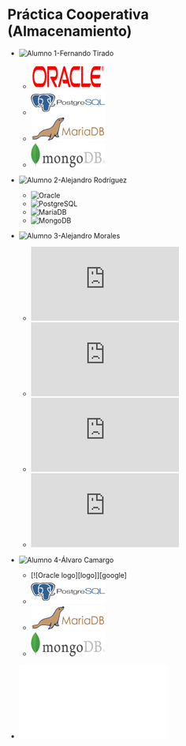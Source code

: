 # Práctica Cooperativa (Almacenamiento)

[logoOracle]: /fotos/Oracle2.png
[logoPostgres]: /fotos/PostgreSQL2.png
[logoMariaDB]: /fotos/MariaDB2.png
[logoMongoDB]: /fotos/MongoDB2.png
[OracleFer]: https://github.com/ftiradob/Gestion_almacenamiento_BBDD#oracle
[PostgresFer]:https://github.com/ftiradob/Gestion_almacenamiento_BBDD#postgresql
[MariaDBFer]:https://github.com/ftiradob/Gestion_almacenamiento_BBDD#mariadb
[MongoDBFer]:https://github.com/ftiradob/Gestion_almacenamiento_BBDD#mongodb


* ![Alumno 1-Fernando Tirado](https://github.com/ftiradob)
	* [![logoOracleFer][logoOracle]][OracleFer]
	* [![logoPostgresFer][logoPostgres]][PostgresFer]
	* [![logoMariadbFer][logoMariaDB]][MariaDBFer]
	* [![logoMongoDBFer][logoMongoDB]][MongoDBFer]

* ![Alumno 2-Alejandro Rodríguez](https://github.com/alexrr12341)
	* ![Oracle](https://github.com/alexrr12341/Almacenamiento_BBDD_Alumno2#oracle)
	* ![PostgreSQL](https://github.com/alexrr12341/Almacenamiento_BBDD_Alumno2#postgres)
	* ![MariaDB](https://github.com/alexrr12341/Almacenamiento_BBDD_Alumno2#mysql)
	* ![MongoDB](https://github.com/alexrr12341/Almacenamiento_BBDD_Alumno2#mongodb)

* ![Alumno 3-Alejandro Morales](https://github.com/moralg)
	* ![Oracle](https://github.com/MoralG/Gestion_del_Almacenamiento_BBDD/blob/master/AlejandroM_Individual.md#oracle)
	* ![PostgreSQL](https://github.com/MoralG/Gestion_del_Almacenamiento_BBDD/blob/master/AlejandroM_Individual.md#postgres)
	* ![MariaDB](https://github.com/MoralG/Gestion_del_Almacenamiento_BBDD/blob/master/AlejandroM_Individual.md#mysql)
	* ![MongoDB](https://github.com/MoralG/Gestion_del_Almacenamiento_BBDD/blob/master/AlejandroM_Individual.md#mongodb)

* ![Alumno 4-Álvaro Camargo](https://github.com/alvarocn)
	* [![Oracle logo][logo]][google]
	* ![PostgreSQL](/fotos/PostgreSQL2.png)
	* ![MariaDB](/fotos/MariaDB2.png)
	* ![MongoDB](/fotos/MongoDB2.png)

* ![Parte grupal](/Grupal/Grupal.md)



